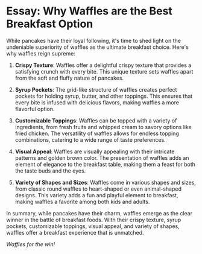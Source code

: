 # Essay: Why Waffles are the Best Breakfast Option

While pancakes have their loyal following, it's time to shed light on the undeniable superiority of waffles as the ultimate breakfast choice. Here's why waffles reign supreme:

1. **Crispy Texture**: Waffles offer a delightful crispy texture that provides a satisfying crunch with every bite. This unique texture sets waffles apart from the soft and fluffy nature of pancakes.

2. **Syrup Pockets**: The grid-like structure of waffles creates perfect pockets for holding syrup, butter, and other toppings. This ensures that every bite is infused with delicious flavors, making waffles a more flavorful option.

3. **Customizable Toppings**: Waffles can be topped with a variety of ingredients, from fresh fruits and whipped cream to savory options like fried chicken. The versatility of waffles allows for endless topping combinations, catering to a wide range of taste preferences.

4. **Visual Appeal**: Waffles are visually appealing with their intricate patterns and golden brown color. The presentation of waffles adds an element of elegance to the breakfast table, making them a feast for both the taste buds and the eyes.

5. **Variety of Shapes and Sizes**: Waffles come in various shapes and sizes, from classic round waffles to heart-shaped or even animal-shaped designs. This variety adds a fun and playful element to breakfast, making waffles a favorite among both kids and adults.

In summary, while pancakes have their charm, waffles emerge as the clear winner in the battle of breakfast foods. With their crispy texture, syrup pockets, customizable toppings, visual appeal, and variety of shapes, waffles offer a breakfast experience that is unmatched.

*Waffles for the win!*
